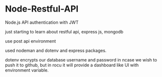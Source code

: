 # Node-Restful-API
Node.js API authentication with JWT


just starting to learn about restful api, express js, mongodb

use post api environment

used nodeman and dotenv and express packages.

dotenv encrypts our database username and password in ncase we wish to push it to github, but in rocu it will provide a dashboard like UI with environment variable.

